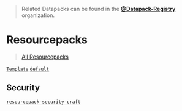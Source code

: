 > Related Datapacks can be found in the [**@Datapack-Registry**](https://github.com/Datapack-Registry) organization.

# Resourcepacks
> [All Resourcepacks](https://github.com/orgs/Resourcepack-Registry/repositories)

[`Template`](https://github.com/Resourcepack-Registry/Template)
[`default`](https://github.com/Resourcepack-Registry/default)

## Security
[`resourcepack-security-craft`](https://github.com/Resourcepack-Registry/resourcepack-security-craft)
